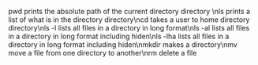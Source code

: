 pwd prints the absolute path of the current directory directory \nls prints a list of what is in the directory directory\ncd takes a user to home directory directory\nls -l lists all files in a directory in long format\nls -al lists all files in a directory in long format including hiden\nls -lha lists all files in a directory in long format including hiden\nmkdir makes a directory\nmv move a file from one directory to another\nrm delete a file
